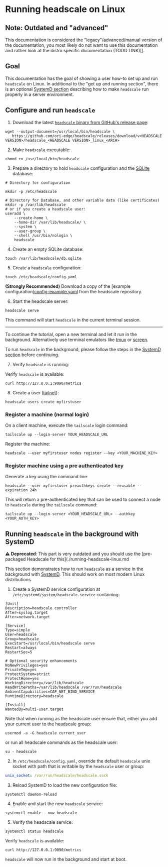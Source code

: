 # Running headscale on Linux

## Note: Outdated and "advanced"

This documentation is considered the "legacy"/advanced/manual version of the documentation, you most likely do not
want to use this documentation and rather look at the distro specific documentation (TODO LINK)[].

## Goal

This documentation has the goal of showing a user how-to set up and run `headscale` on Linux.
In additional to the "get up and running section", there is an optional [SystemD section](#running-headscale-in-the-background-with-systemd)
describing how to make `headscale` run properly in a server environment.

## Configure and run `headscale`

1. Download the latest [`headscale` binary from GitHub's release page](https://github.com/ori-edge/headscale/releases):

```shell
wget --output-document=/usr/local/bin/headscale \
   https://github.com/ori-edge/headscale/releases/download/v<HEADSCALE VERSION>/headscale_<HEADSCALE VERSION>_linux_<ARCH>
```

2. Make `headscale` executable:

```shell
chmod +x /usr/local/bin/headscale
```

3. Prepare a directory to hold `headscale` configuration and the [SQLite](https://www.sqlite.org/) database:

```shell
# Directory for configuration

mkdir -p /etc/headscale

# Directory for Database, and other variable data (like certificates)
mkdir -p /var/lib/headscale
# or if you create a headscale user:
useradd \
	--create-home \
	--home-dir /var/lib/headscale/ \
	--system \
	--user-group \
	--shell /usr/bin/nologin \
	headscale
```

4. Create an empty SQLite database:

```shell
touch /var/lib/headscale/db.sqlite
```

5. Create a `headscale` configuration:

```shell
touch /etc/headscale/config.yaml
```

**(Strongly Recommended)** Download a copy of the [example configuration][config-example.yaml](https://github.com/ori-edge/headscale/blob/main/config-example.yaml) from the headscale repository.

6. Start the headscale server:

```shell
headscale serve
```

This command will start `headscale` in the current terminal session.

---

To continue the tutorial, open a new terminal and let it run in the background.
Alternatively use terminal emulators like [tmux](https://github.com/tmux/tmux) or [screen](https://www.gnu.org/software/screen/).

To run `headscale` in the background, please follow the steps in the [SystemD section](#running-headscale-in-the-background-with-systemd) before continuing.

7. Verify `headscale` is running:

Verify `headscale` is available:

```shell
curl http://127.0.0.1:9090/metrics
```

8. Create a user ([tailnet](https://tailscale.com/kb/1136/tailnet/)):

```shell
headscale users create myfirstuser
```

### Register a machine (normal login)

On a client machine, execute the `tailscale` login command:

```shell
tailscale up --login-server YOUR_HEADSCALE_URL
```

Register the machine:

```shell
headscale --user myfirstuser nodes register --key <YOUR_MACHINE_KEY>
```

### Register machine using a pre authenticated key

Generate a key using the command line:

```shell
headscale --user myfirstuser preauthkeys create --reusable --expiration 24h
```

This will return a pre-authenticated key that can be used to connect a node to `headscale` during the `tailscale` command:

```shell
tailscale up --login-server <YOUR_HEADSCALE_URL> --authkey <YOUR_AUTH_KEY>
```

## Running `headscale` in the background with SystemD

:warning: **Deprecated**: This part is very outdated and you should use the [pre-packaged Headscale for this](./running-headscale-linux.md

This section demonstrates how to run `headscale` as a service in the background with [SystemD](https://www.freedesktop.org/wiki/Software/systemd/).
This should work on most modern Linux distributions.

1. Create a SystemD service configuration at `/etc/systemd/system/headscale.service` containing:

```systemd
[Unit]
Description=headscale controller
After=syslog.target
After=network.target

[Service]
Type=simple
User=headscale
Group=headscale
ExecStart=/usr/local/bin/headscale serve
Restart=always
RestartSec=5

# Optional security enhancements
NoNewPrivileges=yes
PrivateTmp=yes
ProtectSystem=strict
ProtectHome=yes
WorkingDirectory=/var/lib/headscale
ReadWritePaths=/var/lib/headscale /var/run/headscale
AmbientCapabilities=CAP_NET_BIND_SERVICE
RuntimeDirectory=headscale

[Install]
WantedBy=multi-user.target
```

Note that when running as the headscale user ensure that, either you add your current user to the headscale group:

```shell
usermod -a -G headscale current_user
```

or run all headscale commands as the headscale user:

```shell
su - headscale
```

2. In `/etc/headscale/config.yaml`, override the default `headscale` unix socket with path that is writable by the `headscale` user or group:

```yaml
unix_socket: /var/run/headscale/headscale.sock
```

3. Reload SystemD to load the new configuration file:

```shell
systemctl daemon-reload
```

4. Enable and start the new `headscale` service:

```shell
systemctl enable --now headscale
```

5. Verify the headscale service:

```shell
systemctl status headscale
```

Verify `headscale` is available:

```shell
curl http://127.0.0.1:9090/metrics
```

`headscale` will now run in the background and start at boot.
